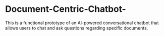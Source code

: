 # Document-Centric-Chatbot-
This is a functional prototype of an AI-powered conversational chatbot that allows users to  chat and ask questions regarding specific documents. 
